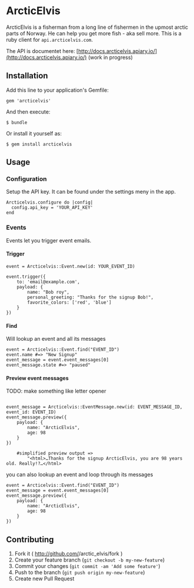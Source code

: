 # ArcticElvis

ArcticElvis is a fisherman from a long line of fishermen in the upmost arctic parts of Norway. He can help you get more fish - aka sell more. This is a ruby client for `api.arcticelvis.com`.

The API is documentet here: [http://docs.arcticelvis.apiary.io/](http://docs.arcticelvis.apiary.io/) (work in progress)

## Installation

Add this line to your application's Gemfile:

    gem 'arcticelvis'

And then execute:

    $ bundle

Or install it yourself as:

    $ gem install arcticelvis

## Usage

### Configuration

Setup the API key. It can be found under the settings meny in the app.

```
Arcticelvis.configure do |config|
  config.api_key = 'YOUR_API_KEY'
end
```

### Events
Events let you trigger event emails.

#### Trigger

```
event = Arcticelvis::Event.new(id: YOUR_EVENT_ID)

event.trigger({
	to: 'email@example.com',
	payload: {
		name: "Bob roy",
		personal_greeting: "Thanks for the signup Bob!",
		favorite_colors: ['red', 'blue']
	}
})

```

#### Find
Will lookup an event and all its messages

```
event = Arcticelvis::Event.find("EVENT_ID")
event.name #=> "New Signup"
event_message = event.event_messages[0]
event_message.state #=> "paused"

```


#### Preview event messages
TODO: make something like letter opener

```

event_message = Arcticelvis::EventMessage.new(id: EVENT_MESSAGE_ID, event_id: EVENT_ID)
event_message.preview({
	payload: {
		name: "ArcticElvis",
		age: 98
	}
})

	#simplified preview output =>
		"<html>…Thanks for the signup ArcticElvis, you are 98 years old. Really!?…</html>

```

you can also lookup an event and loop through its messages

```
event = Arcticelvis::Event.find("EVENT_ID")
event_message = event.event_messages[0]
event_message.preview({
	payload: {
		name: "ArcticElvis",
		age: 98
	}
})
```





## Contributing

1. Fork it ( http://github.com/<my-github-username>/arctic_elvis/fork )
2. Create your feature branch (`git checkout -b my-new-feature`)
3. Commit your changes (`git commit -am 'Add some feature'`)
4. Push to the branch (`git push origin my-new-feature`)
5. Create new Pull Request
